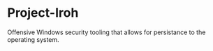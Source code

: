 # Project-Iroh
Offensive Windows security tooling that allows for persistance to the operating system.
